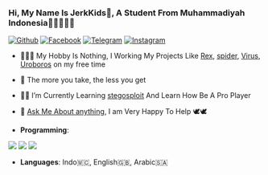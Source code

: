 ### Hi, My Name Is JerkKids👋, A Student From Muhammadiyah Indonesia🏫🇲🇨🇲🇨

[![Github](https://img.shields.io/badge/-Github-222222?style=flat-square&logo=Github&logoColor=white)](https://github.com/JerkKids)
[![Facebook](https://img.shields.io/badge/-Facebook-222222?style=flat-square&logo=Facebook&logoColor=white&link=https://https://facebook.com/JerkKids)](https://facebook.com/JerkKids)
[![Telegram](https://img.shields.io/badge/-Telegram-222222?style=flat-square&logo=Telegram&logoColor=white&link=https://t.me/JerkKids)](https://t.me/JerkKids)
[![Instagram](https://img.shields.io/badge/-Instagram-222222?style=flat-square&logo=Instagram&logoColor=white&link=https://instagram/jerkkids)](https://instagram.com/jerkkids)

- 👨📱🐰 My Hobby Is Nothing, I Working My Projects Like [Rex](https://github.com/Jerkx/rex_project), [spider](https://github.com/Jerkx/spider_project), [Virus](https://github.com/CatLearning), [Uroboros](https://github.com/JerkX/uroboros_project) on my free time
- :book: The more you take, the less you get
- 🌱🐺 I’m Currently Learning [stegosploit](https://github.com/csh/stegosploit) And Learn How Be A Pro Player
- 💬 [Ask Me About anything](https://github.com/JerkKids/Ask), I am  Very Happy To Help 🕊️🕊️

- **Programming**:

![](https://img.shields.io/badge/Shell-Bash-informational?style=flat&logo=gnu-bash&logoColor=white&color=2bbc8a)
![](https://img.shields.io/badge/Code-Python-informational?style=flat&logo=python&logoColor=white&color=2bbc8a) 
![](https://img.shields.io/badge/OS-Linux-informational?style=flat&logo=linux&logoColor=white&color=2bbc8a)

- **Languages**: Indo🇲🇨, English🇬🇧, Arabic🇸🇦
